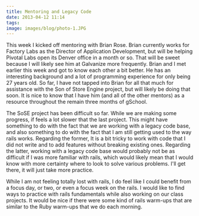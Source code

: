 ```yaml
---
title: Mentoring and Legacy Code
date: 2013-04-12 11:14
tags:
image: images/blog/photo-1.JPG
---
```


This week I kicked off mentoring with Brian Rose.  Brian currently works for Factory Labs as the Director of Application Development, but will be helping Pivotal Labs open its Denver office in a month or so.  That will be sweet because I will likely see him at Galvanize more frequently.  Brian and I met earlier this week and got to know each other a bit better.  He has an interesting background and a lot of programming experience for only being 27 years old.  So far, I have not tapped into Brian for all that much for assistance with the Son of Store Engine project, but will likely be doing that soon.  It is nice to know that I have him (and all of the other mentors) as a resource throughout the remain three months of gSchool.

The SoSE project has been difficult so far.  While we are making some progress, if feels a lot slower that the last project.  This might have something to do with the fact that we are working with a legacy code base, and also something to do with the fact that I am still getting used to the way rails works.  Regarding the former, It is a bit tricky to work with code that I did not write and to add features without breaking existing ones.  Regarding the latter, working with a legacy code base would probably not be as difficult if I was more familiar with rails, which would likely mean that I would know with more certainty where to look to solve various problems.  I'll get there, it will just take more practice.

While I am not feeling totally lost with rails, I do feel like I could benefit from a focus day, or two, or even a focus week on the rails.  I would like to find ways to practice with rails fundamentals while also working on our class projects.  It would be nice if there were some kind of rails warm-ups that are similar to the Ruby warm-ups that we do each morning.

